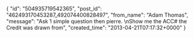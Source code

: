  {
   "id": "504935719542365",
   "post_id": "462493170453287_492074400828497",
   "from_name": "Adam Thomas",
   "message": "Ask 1 simple question then pierre. \nShow me the  ACC# the Credit was drawn from",
   "created_time": "2013-04-21T07:17:32+0000"
 }
